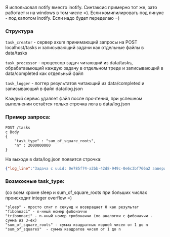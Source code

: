 Я использовал notify вместо inotify. Синтаксис примерно тот же, зато работает и на windows в том числе =). Если комипилировать под линукс - под капотом inotify.  Если надо будет переделаю =)

### Структура

```task_creator``` - сервер axum принимающий запросы на POST localhost/tasks 
и записывающий задачи как отдельные файлы в data/tasks

```task_processor``` - процессор задач читающий из data/tasks, обрабатавыющий каждую задачу в отдельном треде и записывающий в data/completed как отдельный файл

```task_logger``` - логгер результатов читающий из data/completed и записывающий в файл data/log.json

Каждый сервис удаляет файл после прочтения, при успешном выполнении остаётся только строчка лога в data/log.json

### Пример запроса:

``` 
POST /tasks 
c Body
{
    "task_type" : "sum_of_square_roots",
    "n" : 2000000000
}
```

На выходе в data/log.json появится строчка: 

``` json
{"log_line":"Задача с uuid: 0e785f74-a2bb-42d8-949c-0e6c3bf766a2 завершена","task":{"task_uuid":"0e785f74-a2bb-42d8-949c-0e6c3bf766a2","task_type":"sum_of_square_roots","n":2000000000,"elapsed":23,"result":59628479422355.336}}
```

### Возможные task_type:
(со всем кроме sleep и sum_of_square_roots при больших числах происходит integer overflow =)
```
"sleep" - просто спит n секунд и возвращает 0 как результат
"fibonnaci" - n-нный номер фибоначчи
"tribonnaci" - n-нный номер трибоначчи (по аналогии с фибоначчи - сумма из 3-ёх)
"sum_of_square_roots" - сумма квадратных корней чисел от 1 до n
"sum_of_squares"  - сумма квадратов чисел от 1 до n
```